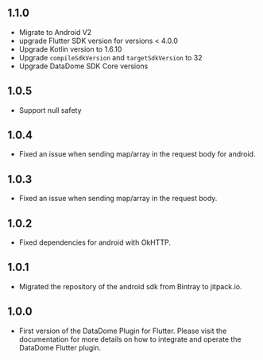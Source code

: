 ## 1.1.0

* Migrate to Android V2
* upgrade Flutter SDK version for versions < 4.0.0
* Upgrade Kotlin version to 1.6.10
* Upgrade `compileSdkVersion` and `targetSdkVersion` to 32
* Upgrade DataDome SDK Core versions

## 1.0.5

* Support null safety

## 1.0.4

* Fixed an issue when sending map/array in the request body for android.

## 1.0.3

* Fixed an issue when sending map/array in the request body.

## 1.0.2

* Fixed dependencies for android with OkHTTP.

## 1.0.1

* Migrated the repository of the android sdk from Bintray to jitpack.io.

## 1.0.0

* First version of the DataDome Plugin for Flutter. Please visit the documentation for more details on how to integrate and operate the DataDome Flutter plugin.
